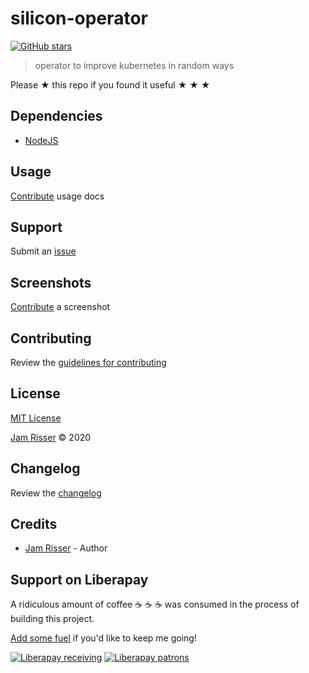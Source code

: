 # silicon-operator

[![GitHub stars](https://img.shields.io/github/stars/codejamninja/silicon-operator.svg?style=social&label=Stars)](https://github.com/codejamninja/silicon-operator)

> operator to improve kubernetes in random ways

Please ★ this repo if you found it useful ★ ★ ★

## Dependencies

- [NodeJS](https://nodejs.org)

## Usage

[Contribute](https://github.com/codejamninja/silicon-operator/blob/master/CONTRIBUTING.md) usage docs

## Support

Submit an [issue](https://github.com/codejamninja/silicon-operator/issues/new)

## Screenshots

[Contribute](https://github.com/codejamninja/silicon-operator/blob/master/CONTRIBUTING.md) a screenshot

## Contributing

Review the [guidelines for contributing](https://github.com/codejamninja/silicon-operator/blob/master/CONTRIBUTING.md)

## License

[MIT License](https://github.com/codejamninja/silicon-operator/blob/master/LICENSE)

[Jam Risser](https://codejam.ninja) © 2020

## Changelog

Review the [changelog](https://github.com/codejamninja/silicon-operator/blob/master/CHANGELOG.md)

## Credits

- [Jam Risser](https://codejam.ninja) - Author

## Support on Liberapay

A ridiculous amount of coffee ☕ ☕ ☕ was consumed in the process of building this project.

[Add some fuel](https://liberapay.com/codejamninja/donate) if you'd like to keep me going!

[![Liberapay receiving](https://img.shields.io/liberapay/receives/codejamninja.svg?style=flat-square)](https://liberapay.com/codejamninja/donate)
[![Liberapay patrons](https://img.shields.io/liberapay/patrons/codejamninja.svg?style=flat-square)](https://liberapay.com/codejamninja/donate)
